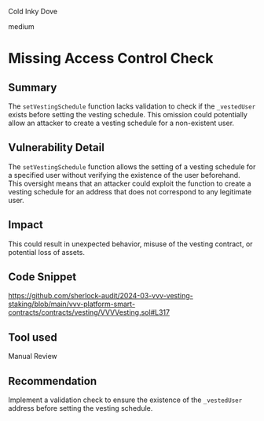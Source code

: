 Cold Inky Dove

medium

# Missing Access Control Check

## Summary


The `setVestingSchedule` function lacks validation to check if the `_vestedUser` exists before setting the vesting schedule. This omission could potentially allow an attacker to create a vesting schedule for a non-existent user.

## Vulnerability Detail
The `setVestingSchedule` function allows the setting of a vesting schedule for a specified user without verifying the existence of the user beforehand. This oversight means that an attacker could exploit the function to create a vesting schedule for an address that does not correspond to any legitimate user.

## Impact
This could result in unexpected behavior, misuse of the vesting contract, or potential loss of assets.

## Code Snippet
https://github.com/sherlock-audit/2024-03-vvv-vesting-staking/blob/main/vvv-platform-smart-contracts/contracts/vesting/VVVVesting.sol#L317
## Tool used

Manual Review

## Recommendation
Implement a validation check to ensure the existence of the `_vestedUser` address before setting the vesting schedule.